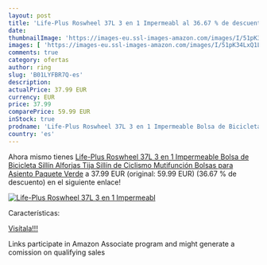 ```yaml
---
layout: post
title: 'Life-Plus Roswheel 37L 3 en 1 Impermeabl al 36.67 % de descuento'
date: 
thumbnailImage: 'https://images-eu.ssl-images-amazon.com/images/I/51pK34LxQ1L._SL200_.jpg'
images: [ 'https://images-eu.ssl-images-amazon.com/images/I/51pK34LxQ1L._SL200_.jpg' ]
comments: true
category: ofertas
author: ring
slug: 'B01LYFBR7Q-es'
description:
actualPrice: 37.99 EUR
currency: EUR
price: 37.99
comparePrice: 59.99 EUR
inStock: true
prodname: 'Life-Plus Roswheel 37L 3 en 1 Impermeable Bolsa de Bicicleta Sillín Alforjas Tija Sillín de Ciclismo Mutifunción Bolsas para Asiento Paquete  Verde'
country: 'es'
---
```


Ahora mismo tienes [Life-Plus Roswheel 37L 3 en 1 Impermeable Bolsa de Bicicleta Sillín Alforjas Tija Sillín de Ciclismo Mutifunción Bolsas para Asiento Paquete  Verde](https://www.amazon.es/dp/B01LYFBR7Q/?tag=tolees-21) a 37.99 EUR (original: 59.99 EUR) (36.67 %  de descuento) en el siguiente enlace!

[![Life-Plus Roswheel 37L 3 en 1 Impermeabl](https://images-eu.ssl-images-amazon.com/images/I/51pK34LxQ1L._SL200_.jpg)](https://www.amazon.es/dp/B01LYFBR7Q/?tag=tolees-21)

Características:


[Visítala!!!](https://www.amazon.es/dp/B01LYFBR7Q/?tag=tolees-21)

Links participate in Amazon Associate program and might generate a comission on qualifying sales
